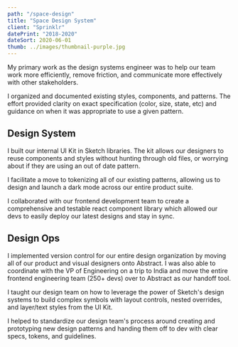 ```yaml
---
path: "/space-design"
title: "Space Design System"
client: "Sprinklr"
datePrint: "2018-2020"
dateSort: 2020-06-01
thumb: ../images/thumbnail-purple.jpg
---
```


My primary work as the design systems engineer was to help our team work more efficiently, remove friction, and communicate more effectively with other stakeholders.

I organized and documented existing styles, components, and patterns. The effort provided clarity on exact specification (color, size, state, etc) and guidance on when it was appropriate to use a given pattern.

## Design System

I built our internal UI Kit in Sketch libraries. The kit allows our designers to reuse components and styles without hunting through old files, or worrying about if they are using an out of date pattern.

I facilitate a move to tokenizing all of our existing patterns, allowing us to design and launch a dark mode across our entire product suite.

I collaborated with our frontend development team to create a comprehensive and testable react component library which allowed our devs to easily deploy our latest designs and stay in sync.

## Design Ops

I implemented version control for our entire design organization by moving all of our product and visual designers onto Abstract. I was also able to coordinate with the VP of Engineering on a trip to India and move the entire frontend engineering team (250+ devs) over to Abstract as our handoff tool.

I taught our design team on how to leverage the power of Sketch's design systems to build complex symbols with layout controls, nested overrides, and layer/text styles from the UI Kit.

I helped to standardize our design team's process around creating and prototyping new design patterns and handing them off to dev with clear specs, tokens, and guidelines.
